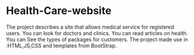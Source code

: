 # Health-Care-website
The project describes a site that allows medical service for registered users.
You can look for doctors and clinics.
You can read articles on health.
You can See the types of packages for customers.
The project made use in :HTML,JS,CSS and templates from BootStrap.
